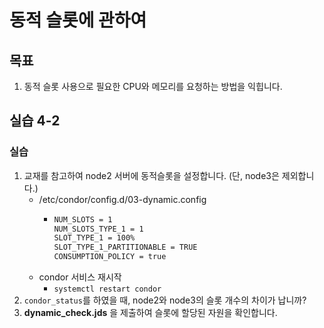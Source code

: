 # 동적 슬롯에 관하여 

## 목표
1. 동적 슬롯 사용으로 필요한 CPU와 메모리를 요청하는 방법을 익힙니다.

## 실습 4-2
### 실습
1. 교재를 참고하여 node2 서버에 동적슬롯을 설정합니다. (단, node3은 제외합니다.)
   * /etc/condor/config.d/03-dynamic.config
       * ```bash
         NUM_SLOTS = 1
         NUM_SLOTS_TYPE_1 = 1
         SLOT_TYPE_1 = 100%
         SLOT_TYPE_1_PARTITIONABLE = TRUE
         CONSUMPTION_POLICY = true
         ```
   * condor 서비스 재시작    
       * ```systemctl restart condor```
1. ```condor_status```를 하였을 때, node2와 node3의 슬롯 개수의 차이가 납니까?
1. **dynamic_check.jds** 을 제출하여 슬롯에 할당된 자원을 확인합니다.



